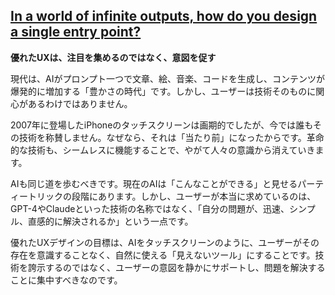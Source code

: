 ## [In a world of infinite outputs, how do you design a single entry point?](https://uxdesign.cc/in-a-world-of-infinite-outputs-how-do-you-design-a-single-entry-point-4b2c5a683ec9)

**優れたUXは、注目を集めるのではなく、意図を促す**

現代は、AIがプロンプト一つで文章、絵、音楽、コードを生成し、コンテンツが爆発的に増加する「豊かさの時代」です。しかし、ユーザーは技術そのものに関心があるわけではありません。

2007年に登場したiPhoneのタッチスクリーンは画期的でしたが、今では誰もその技術を称賛しません。なぜなら、それは「当たり前」になったからです。革命的な技術も、シームレスに機能することで、やがて人々の意識から消えていきます。

AIも同じ道を歩むべきです。現在のAIは「こんなことができる」と見せるパーティートリックの段階にあります。しかし、ユーザーが本当に求めているのは、GPT-4やClaudeといった技術の名称ではなく、「自分の問題が、迅速、シンプル、直感的に解決されるか」という一点です。

優れたUXデザインの目標は、AIをタッチスクリーンのように、ユーザーがその存在を意識することなく、自然に使える「見えないツール」にすることです。技術を誇示するのではなく、ユーザーの意図を静かにサポートし、問題を解決することに集中すべきなのです。